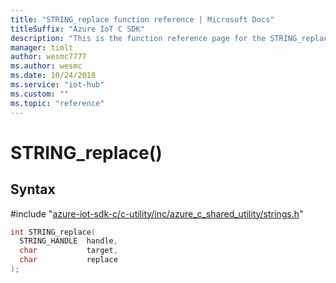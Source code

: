 ```yaml
---                             
title: "STRING_replace function reference | Microsoft Docs" 
titleSuffix: "Azure IoT C SDK"            
description: "This is the function reference page for the STRING_replace() function in the Azure IoT C SDK. This SDK is used with Azure IoT Hub and Azure IoT Hub Device Provisioning Service"            
manager: timlt                 
author: wesmc7777              
ms.author: wesmc               
ms.date: 10/24/2018                    
ms.service: "iot-hub"             
ms.custom: ""                
ms.topic: "reference"        
---                            
```


# STRING_replace()

## Syntax

\#include "[azure-iot-sdk-c/c-utility/inc/azure_c_shared_utility/strings.h](../strings-h.md)"  
```C
int STRING_replace(
  STRING_HANDLE  handle,
  char           target,
  char           replace
);
```

